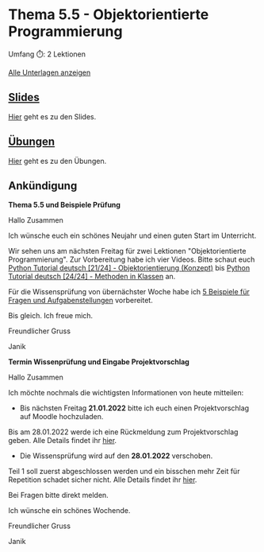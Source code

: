 # Thema 5.5 - Objektorientierte Programmierung

Umfang ⏱️: 2 Lektionen

[Alle Unterlagen anzeigen](https://github.com/janikvonrotz/python.casa/tree/main/topic-5-5)

## [Slides](slides.md)

[Hier](slides.md) geht es zu den Slides.

## [Übungen](excercise.md)

[Hier](excercise.md) geht es zu den Übungen.

## Ankündigung

**Thema 5.5 und Beispiele Prüfung**

Hallo Zusammen

Ich wünsche euch ein schönes Neujahr und einen guten Start im Unterricht.

Wir sehen uns am nächsten Freitag für zwei Lektionen "Objektorientierte Programmierung". Zur Vorbereitung habe ich vier Videos. Bitte schaut euch [Python Tutorial deutsch [21/24] - Objektorientierung (Konzept)](https://www.youtube.com/watch?v=46yolPy-2VQ&list=PL_pqkvxZ6ho3u8PJAsUU-rOAQ74D0TqZB&index=21) bis [Python Tutorial deutsch [24/24] - Methoden in Klassen](https://www.youtube.com/watch?v=58IjjwHs_4A&list=PL_pqkvxZ6ho3u8PJAsUU-rOAQ74D0TqZB&index=24) an.

Für die Wissensprüfung von übernächster Woche habe ich [5 Beispiele für Fragen und Aufgabenstellungen](https://python.casa/exam.html#beispielfragen) vorbereitet.

Bis gleich. Ich freue mich.

Freundlicher Gruss

Janik

**Termin Wissenprüfung und Eingabe Projektvorschlag**

Hallo Zusammen

Ich möchte nochmals die wichtigsten Informationen von heute mitteilen:

* Bis nächsten Freitag **21.01.2022** bitte ich euch einen Projektvorschlag auf Moodle hochzuladen.

Bis am 28.01.2022 werde ich eine Rückmeldung zum Projektvorschlag geben. Alle Details findet ihr [hier](https://python.casa/exam.html#leistungsnachweis).

* Die Wissensprüfung wird auf den **28.01.2022** verschoben.

Teil 1 soll zuerst abgeschlossen werden und ein bisschen mehr Zeit für Repetition schadet sicher nicht. Alle Details findet ihr [hier](https://python.casa/exam.html#wissensprufung).

Bei Fragen bitte direkt melden.

Ich wünsche ein schönes Wochende.

Freundlicher Gruss

Janik